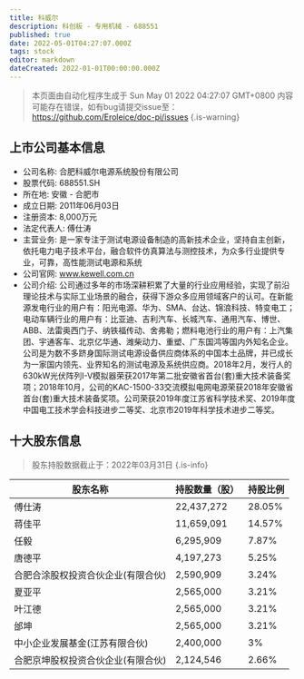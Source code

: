 ```yaml
---
title: 科威尔
description: 科创板 - 专用机械 - 688551
published: true
date: 2022-05-01T04:27:07.000Z
tags: stock
editor: markdown
dateCreated: 2022-01-01T00:00:00.000Z
---
```


> 本页面由自动化程序生成于 Sun May 01 2022 04:27:07 GMT+0800
> 内容可能存在错误，如有bug请提交issue至：https://github.com/Eroleice/doc-pi/issues
{.is-warning}

## 上市公司基本信息
- 公司名称: 合肥科威尔电源系统股份有限公司
- 股票代码: 688551.SH
- 所在地: 安徽 - 合肥市
- 成立日期: 2011年06月03日
- 注册资本: 8,000万元
- 法定代表人: 傅仕涛
- 主营业务: 是一家专注于测试电源设备制造的高新技术企业，坚持自主创新，依托电力电子技术平台，融合软件仿真算法与测控技术，为众多行业提供专业，可靠，高性能测试电源和系统
- 公司官网: www.kewell.com.cn
- 公司介绍: 公司通过多年的市场深耕积累了大量的行业应用经验，实现了前沿理论技术与实际工业场景的融合，获得下游众多应用领域客户的认可。在新能源发电行业的用户有：阳光电源、华为、SMA、台达、锦浪科技、特变电工；电动车辆行业的用户有：比亚迪、吉利汽车、长城汽车、通用汽车、博世、ABB、法雷奥西门子、纳铁福传动、舍弗勒；燃料电池行业的用户有：上汽集团、宇通客车、北京亿华通、潍柴动力、重塑、广东国鸿等国内外知名企业。公司是为数不多跻身国际测试电源设备供应商体系的中国本土品牌，并已成长为一家国内领先、业界知名的测试电源及系统供应商。2018年2月，发行人的630kW光伏阵列I-V模拟器荣获2017年第二批安徽省首台(套)重大技术装备奖项；2018年10月，公司的KAC-1500-33交流模拟电网电源荣获2018年安徽省首台(套)重大技术装备奖项。公司荣获2019年度江苏省科学技术奖、2019年度中国电工技术学会科技进步二等奖、北京市2019年科学技术进步二等奖。


## 十大股东信息
> 股东持股数据截止于：2022年03月31日
{.is-info}

| 股东名称 | 持股数量（股） | 持股比例 |
| --- | --- | --- |
| 傅仕涛 | 22,437,272 | 28.05% |
| 蒋佳平 | 11,659,091 | 14.57% |
| 任毅 | 6,295,909 | 7.87% |
| 唐德平 | 4,197,273 | 5.25% |
| 合肥合涂股权投资合伙企业(有限合伙) | 2,590,909 | 3.24% |
| 夏亚平 | 2,565,000 | 3.21% |
| 叶江德 | 2,565,000 | 3.21% |
| 邰坤 | 2,565,000 | 3.21% |
| 中小企业发展基金(江苏有限合伙) | 2,400,000 | 3% |
| 合肥京坤股权投资合伙企业(有限合伙) | 2,124,546 | 2.66% |





